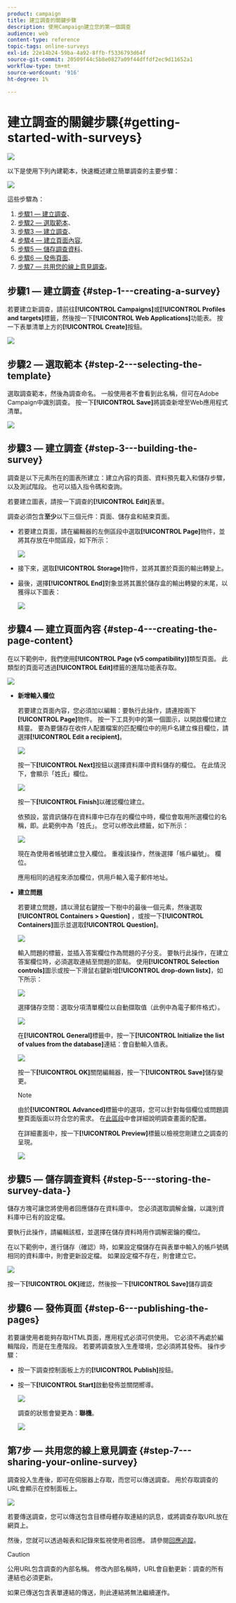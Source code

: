 ```yaml
---
product: campaign
title: 建立調查的關鍵步驟
description: 使用Campaign建立您的第一個調查
audience: web
content-type: reference
topic-tags: online-surveys
exl-id: 22e14b24-59ba-4a92-8ffb-f5336793d64f
source-git-commit: 20509f44c5b8e0827a09f44dffdf2ec9d11652a1
workflow-type: tm+mt
source-wordcount: '916'
ht-degree: 1%

---
```


# 建立調查的關鍵步驟{#getting-started-with-surveys}

![](../../assets/v7-only.svg)

以下是使用下列內建範本，快速概述建立簡單調查的主要步驟：

![](assets/s_ncs_admin_survey_result.png)

這些步驟為：

1. [步驟1 — 建立調查](#step-1---creating-a-survey)、
1. [步驟2 — 選取範本](#step-2---selecting-the-template)、
1. [步驟3 — 建立調查](#step-3---building-the-survey)、
1. [步驟4 — 建立頁面內容](#step-4---creating-the-page-content),
1. [步驟5 — 儲存調查資料](#step-5---storing-the-survey-data-)、
1. [步驟6 — 發佈頁面](#step-6---publishing-the-pages)、
1. [步驟7 — 共用您的線上意見調查](#step-7---sharing-your-online-survey)。

## 步驟1 — 建立調查 {#step-1---creating-a-survey}

若要建立新調查，請前往&#x200B;**[!UICONTROL Campaigns]**&#x200B;或&#x200B;**[!UICONTROL Profiles and targets]**&#x200B;標籤，然後按一下&#x200B;**[!UICONTROL Web Applications]**&#x200B;功能表。 按一下表單清單上方的&#x200B;**[!UICONTROL Create]**&#x200B;按鈕。

![](assets/s_ncs_admin_survey_create.png)

## 步驟2 — 選取範本 {#step-2---selecting-the-template}

選取調查範本，然後為調查命名。 一般使用者不會看到此名稱，但可在Adobe Campaign中識別調查。 按一下&#x200B;**[!UICONTROL Save]**&#x200B;將調查新增至Web應用程式清單。

![](assets/s_ncs_admin_survey_wz_00.png)

## 步驟3 — 建立調查 {#step-3---building-the-survey}

調查是以下元素所在的圖表所建立：建立內容的頁面、資料預先載入和儲存步驟，以及測試階段。 也可以插入指令碼和查詢。

若要建立圖表，請按一下調查的&#x200B;**[!UICONTROL Edit]**&#x200B;表單。

調查必須包含&#x200B;**至少**&#x200B;以下三個元件：頁面、儲存盒和結束頁面。

* 若要建立頁面，請在編輯器的左側區段中選取&#x200B;**[!UICONTROL Page]**&#x200B;物件，並將其存放在中間區段，如下所示：

   ![](assets/s_ncs_admin_survey_new_page.png)

* 接下來，選取&#x200B;**[!UICONTROL Storage]**&#x200B;物件，並將其置於頁面的輸出轉變上。
* 最後，選擇&#x200B;**[!UICONTROL End]**&#x200B;對象並將其置於儲存盒的輸出轉變的末尾，以獲得以下圖表：

   ![](assets/s_ncs_admin_survey_end.png)

## 步驟4 — 建立頁面內容 {#step-4---creating-the-page-content}

在以下範例中，我們使用&#x200B;**[!UICONTROL Page (v5 compatibility)]**&#x200B;類型頁面。 此類型的頁面可透過&#x200B;**[!UICONTROL Edit]**&#x200B;標籤的進階功能表存取。

![](assets/s_ncs_admin_survey_pagev5.png)

* **新增輸入欄位**

   若要建立頁面內容，您必須加以編輯：要執行此操作，請連按兩下&#x200B;**[!UICONTROL Page]**&#x200B;物件。 按一下工具列中的第一個圖示，以開啟欄位建立精靈。 要為要儲存在收件人配置檔案的匹配欄位中的用戶名建立條目欄位，請選擇&#x200B;**[!UICONTROL Edit a recipient]**。

   ![](assets/s_ncs_admin_survey_add_field_menu.png)

   按一下&#x200B;**[!UICONTROL Next]**&#x200B;按鈕以選擇資料庫中資料儲存的欄位。 在此情況下，會顯示「姓氏」欄位。

   ![](assets/s_ncs_admin_survey_choose_field.png)

   按一下&#x200B;**[!UICONTROL Finish]**&#x200B;以確認欄位建立。

   依預設，當資訊儲存在資料庫中已存在的欄位中時，欄位會取用所選欄位的名稱，即。此範例中為「姓氏」。 您可以修改此標籤，如下所示：

   ![](assets/s_ncs_admin_survey_change_label.png)

   現在為使用者帳號建立登入欄位。 重複該操作，然後選擇「帳戶編號」。 欄位。

   應用相同的過程來添加欄位，供用戶輸入電子郵件地址。

* **建立問題**

   若要建立問題，請以滑鼠右鍵按一下樹中的最後一個元素，然後選取&#x200B;**[!UICONTROL Containers > Question]** ，或按一下&#x200B;**[!UICONTROL Containers]**&#x200B;圖示並選取&#x200B;**[!UICONTROL Question]**。

   ![](assets/s_ncs_admin_survey_add_qu.png)

   輸入問題的標籤，並插入答案欄位作為問題的子分支。 要執行此操作，在建立答案欄位時，必須選取連結至問題的節點。 使用&#x200B;**[!UICONTROL Selection controls]**&#x200B;圖示或按一下滑鼠右鍵新增&#x200B;**[!UICONTROL drop-down listx]**，如下所示：

   ![](assets/s_ncs_admin_survey_add_list.png)

   選擇儲存空間：選取分項清單欄位以自動擷取值（此例中為電子郵件格式）。

   ![](assets/s_ncs_admin_survey_add_itz_list.png)

   在&#x200B;**[!UICONTROL General]**&#x200B;標籤中，按一下&#x200B;**[!UICONTROL Initialize the list of values from the database]**&#x200B;連結：會自動輸入值表。

   ![](assets/s_ncs_admin_survey_add_value.png)

   按一下&#x200B;**[!UICONTROL OK]**&#x200B;關閉編輯器，按一下&#x200B;**[!UICONTROL Save]**&#x200B;儲存變更。

   >[!NOTE]
   >
   >由於&#x200B;**[!UICONTROL Advanced]**&#x200B;標籤中的選項，您可以針對每個欄位或問題調整頁面版面以符合您的需求。 在[此區段](../../web/using/about-web-forms.md)中會詳細說明調查畫面的配置。

   在詳細畫面中，按一下&#x200B;**[!UICONTROL Preview]**&#x200B;標籤以檢視您剛建立之調查的呈現。

   ![](assets/s_ncs_admin_survey_preview.png)

## 步驟5 — 儲存調查資料 {#step-5---storing-the-survey-data-}

儲存方塊可讓您將使用者回應儲存在資料庫中。 您必須選取調解金鑰，以識別資料庫中已有的設定檔。

要執行此操作，請編輯該框，並選擇在儲存資料時用作調解密鑰的欄位。

在以下範例中，進行儲存（確認）時，如果設定檔儲存在與表單中輸入的帳戶號碼相同的資料庫中，則會更新設定檔。 如果設定檔不存在，則會建立它。

![](assets/s_ncs_admin_survey_save_edit.png)

按一下&#x200B;**[!UICONTROL OK]**&#x200B;確認，然後按一下&#x200B;**[!UICONTROL Save]**&#x200B;儲存調查

## 步驟6 — 發佈頁面 {#step-6---publishing-the-pages}

若要讓使用者能夠存取HTML頁面，應用程式必須可供使用。 它必須不再處於編輯階段，而是在生產階段。 若要將調查放入生產環境，您必須將其發佈。 操作步驟：

* 按一下調查控制面板上方的&#x200B;**[!UICONTROL Publish]**&#x200B;按鈕。
* 按一下&#x200B;**[!UICONTROL Start]**&#x200B;啟動發佈並關閉嚮導。

   ![](assets/s_ncs_admin_survey_start_publ.png)

   調查的狀態會變更為：**聯機**。

   ![](assets/survey_published.png)

## 第7步 — 共用您的線上意見調查 {#step-7---sharing-your-online-survey}

調查投入生產後，即可在伺服器上存取，而您可以傳送調查。 用於存取調查的URL會顯示在控制面板上。

![](assets/survey_url_from_dashboard.png)

若要傳送調查，您可以傳送包含目標母體存取連結的訊息，或將調查存取URL放在網頁上。

然後，您就可以透過報表和記錄來監視使用者回應。 請參閱[回應追蹤](../../surveys/using/publish--track-and-use-collected-data.md#response-tracking)。

>[!CAUTION]
>
>公用URL包含調查的內部名稱。 修改內部名稱時，URL會自動更新：調查的所有連結也必須更新。
>
>如果已傳送包含表單連結的傳送，則此連結將無法繼續運作。
